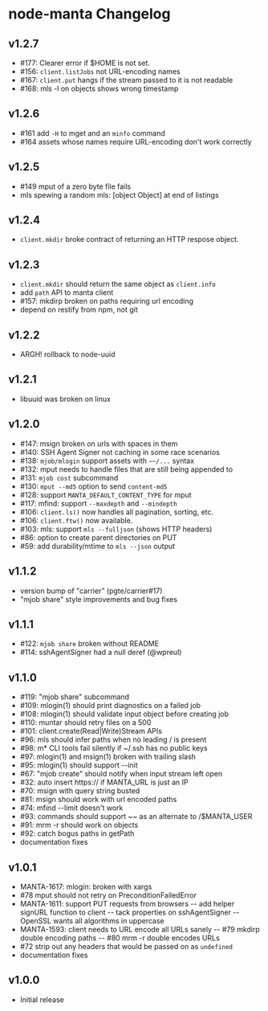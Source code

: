 # node-manta Changelog

## v1.2.7

- #177: Clearer error if $HOME is not set.
- #156: `client.listJobs` not URL-encoding names
- #167: `client.put` hangs if the stream passed to it is not readable
- #168: mls -l on objects shows wrong timestamp

## v1.2.6

- #161 add `-H` to mget and an `minfo` command
- #164 assets whose names require URL-encoding don't work correctly

## v1.2.5

- #149 mput of a zero byte file fails
- mls spewing a random mls: [object Object] at end of listings

## v1.2.4

- `client.mkdir` broke contract of returning an HTTP respose object.

## v1.2.3

- `client.mkdir` should return the same object as `client.info`
- add `path` API to manta client
- #157: mkdirp broken on paths requiring url encoding
- depend on restify from npm, not git

## v1.2.2

- ARGH! rollback to node-uuid

## v1.2.1

- libuuid was broken on linux

## v1.2.0

- #147: msign broken on urls with spaces in them
- #140: SSH Agent Signer not caching in some race scenarios
- #138: `mjob/mlogin` support assets with  `~~/...` syntax
- #132: mput needs to handle files that are still being appended to
- #131: `mjob cost` subcommand
- #130: `mput --md5` option to send `content-md5`
- #128: support `MANTA_DEFAULT_CONTENT_TYPE` for mput
- #117: mfind: support `--maxdepth` and `--mindepth`
- #106: `client.ls()` now handles all pagination, sorting, etc.
- #106: `client.ftw()` now available.
- #103: mls: support `mls --fulljson` (shows HTTP headers)
- #86: option to create parent directories on PUT
- #59: add durability/mtime to `mls --json` output

## v1.1.2

- version bump of "carrier" (pgte/carrier#17)
- "mjob share" style improvements and bug fixes

## v1.1.1

- #122: `mjob share` broken without README
- #114: sshAgentSigner had a null deref (@wpreul)

## v1.1.0

- #119: "mjob share" subcommand
- #109: mlogin(1) should print diagnostics on a failed job
- #108: mlogin(1) should validate input object before creating job
- #110: muntar should retry files on a 500
- #101: client.create(Read|Write)Stream APIs
- #96: mls should infer paths when no leading / is present
- #98: m* CLI tools fail silently if ~/.ssh has no public keys
- #97: mlogin(1) and msign(1) broken with trailing slash
- #95: mlogin(1) should support --init
- #67: "mjob create" should notify when input stream left open
- #32: auto insert https:// if MANTA_URL is just an IP
- #70: msign with query string busted
- #81: msign should work with url encoded paths
- #74: mfind --limit doesn't work
- #93: commands should support ~~ as an alternate to /$MANTA_USER
- #91: mrm -r should work on objects
- #92: catch bogus paths in getPath
- documentation fixes

## v1.0.1

- MANTA-1617: mlogin: broken with xargs
- #78 mput should not retry on PreconditionFailedError
- MANTA-1611: support PUT requests from browsers
-- add helper signURL function to client
-- tack properties on sshAgentSigner
-- OpenSSL wants all algorithms in uppercase
- MANTA-1593: client needs to URL encode all URLs sanely
-- #79 mkdirp double encoding paths
-- #80 mrm -r double encodes URLs
- #72 strip out any headers that would be passed on as `undefined`
- documentation fixes

## v1.0.0

- Initial release
